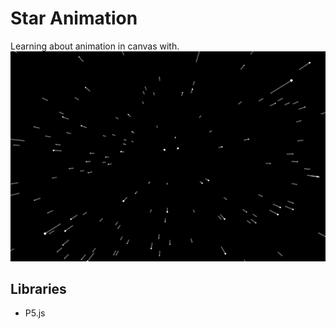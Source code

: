 # Star Animation
Learning about animation in canvas with.
![preview](preview.png)

## Libraries
* P5.js
